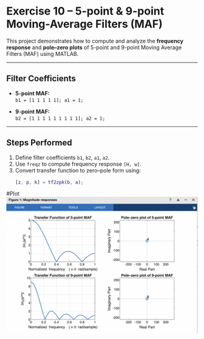 # Exercise 10 – 5-point & 9-point Moving-Average Filters (MAF)

This project demonstrates how to compute and analyze the **frequency response** and **pole–zero plots** of 5-point and 9-point Moving Average Filters (MAF) using MATLAB.  

---

## Filter Coefficients

- **5-point MAF:**  
  `b1 = [1 1 1 1 1]; a1 = 1;`

- **9-point MAF:**  
  `b2 = [1 1 1 1 1 1 1 1 1]; a2 = 1;`

---

## Steps Performed

1. Define filter coefficients `b1`, `b2`, `a1`, `a2`.
2. Use `freqz` to compute frequency response `[H, w]`.
3. Convert transfer function to zero–pole form using:
   ```matlab
   [z, p, k] = tf2zpk(b, a);
   ```
#Plot
![Magnitude and Pole–Zero Plots](/exercise-10/Screenshot%202025-09-30%20at%2015.16.49.png)  